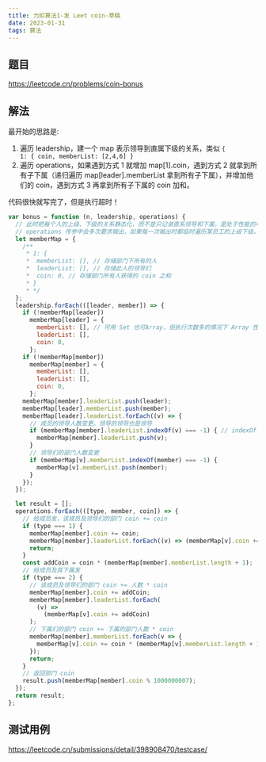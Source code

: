 ```yaml
---
title: 力扣算法1-发 Leet coin-草稿
date: 2023-01-31
tags: 算法
---
```


## 题目
https://leetcode.cn/problems/coin-bonus
## 解法

最开始的思路是:
1. 遍历 leadership，建一个 map 表示领导到直属下级的关系，类似 <code>{ 1: { coin, memberList: [2,4,6] }</code>
2. 遍历 operations，如果遇到方式 1 就增加 map[1].coin，遇到方式 2 就拿到所有子下属（递归遍历 map[leader].memberList 拿到所有子下属），并增加他们的 coin，遇到方式 3 再拿到所有子下属的 coin 加和。

代码很快就写完了，但是执行超时！

```javascript
var bonus = function (n, leadership, operations) {
  // 此时把每个人的上级、下级的关系静态化，而不是只记录直系领导和下属，是处于性能的考虑。
  // operations 传参中会多次要求输出，如果每一次输出时都临时遍历某员工的上级下级，成本是巨大的
  let memberMap = {
    /**
     * 1: {
     *  memberList: [], // 存储部门下所有的人
     *  leaderList: [], // 存储此人的领导们
     *  coin: 0, // 存储部门所有人获得的 coin 之和
     * }
     * */
  };
  leadership.forEach(([leader, member]) => {
    if (!memberMap[leader])
      memberMap[leader] = {
        memberList: [], // 可用 Set 也可Array，但执行次数多的情况下 Array 性能比 Set 好
        leaderList: [],
        coin: 0,
      };
    if (!memberMap[member])
      memberMap[member] = {
        memberList: [], 
        leaderList: [],
        coin: 0,
      };
    memberMap[member].leaderList.push(leader);
    memberMap[leader].memberList.push(member);
    memberMap[leader].leaderList.forEach((v) => {
      // 成员的领导人数变更。领导的领导也是领导
      if (memberMap[member].leaderList.indexOf(v) === -1) { // indexOf 的性能比 some 的性能好
        memberMap[member].leaderList.push(v);
      }
      // 领导们的部门人数变更
      if (memberMap[v].memberList.indexOf(member) === -1) {
        memberMap[v].memberList.push(member);
      }
    });
  });

  let result = [];
  operations.forEach(([type, member, coin]) => {
    // 给成员发，该成员及领导们的部门 coin += coin
    if (type === 1) {
      memberMap[member].coin += coin;
      memberMap[member].leaderList.forEach((v) => (memberMap[v].coin += +coin));
      return;
    }
    const addCoin = coin * (memberMap[member].memberList.length + 1);
    // 给成员及其下属发
    if (type === 2) {
      // 该成员及领导们的部门 coin += 人数 * coin
      memberMap[member].coin += addCoin;
      memberMap[member].leaderList.forEach(
        (v) =>
          (memberMap[v].coin += addCoin)
      );
      // 下属们的部门 coin += 下属的部门人数 * coin
      memberMap[member].memberList.forEach(v => {
        memberMap[v].coin += coin * (memberMap[v].memberList.length + 1)
      });
      return;
    }
    // 返回部门 coin
    result.push(memberMap[member].coin % 1000000007);
  });
  return result;
};
```
## 测试用例
https://leetcode.cn/submissions/detail/398908470/testcase/
